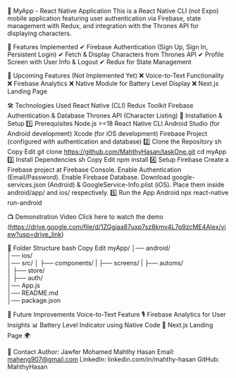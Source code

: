 📱 MyApp - React Native Application
This is a React Native CLI (not Expo) mobile application featuring user authentication via Firebase, state management with Redux, and integration with the Thrones API for displaying characters.

📌 Features Implemented
✔ Firebase Authentication (Sign Up, Sign In, Persistent Login)
✔ Fetch & Display Characters from Thrones API
✔ Profile Screen with User Info & Logout
✔ Redux for State Management

🚧 Upcoming Features (Not Implemented Yet)
❌ Voice-to-Text Functionality
❌ Firebase Analytics
❌ Native Module for Battery Level Display
❌ Next.js Landing Page

🛠️ Technologies Used
React Native (CLI)
Redux Toolkit
Firebase Authentication & Database
Thrones API (Character Listing)
🚀 Installation & Setup
1️⃣ Prerequisites
Node.js >=18
React Native CLI
Android Studio (for Android development)
Xcode (for iOS development)
Firebase Project (configured with authentication and database)
2️⃣ Clone the Repository
sh
Copy
Edit
git clone https://github.com/MahthyHasan/taskOne.git
cd myApp
3️⃣ Install Dependencies
sh
Copy
Edit
npm install
4️⃣ Setup Firebase
Create a Firebase project at Firebase Console.
Enable Authentication (Email/Password).
Enable Firebase Database.
Download google-services.json (Android) & GoogleService-Info.plist (iOS).
Place them inside android/app/ and ios/ respectively.
5️⃣ Run the App
Android
npx react-native run-android


📺 Demonstration Video
Click here to watch the demo (https://drive.google.com/file/d/1ZGgiaa87uxp7sz8kmv4L7q9zcME4AIex/view?usp=drive_link)


📜 Folder Structure
bash
Copy
Edit
myApp/
│── android/              
│── ios/                 
│── src/
│   ├── components/
|        ├── screens/
|        ├── automs/          
│   ├── store/            
│   ├── auth/         
│── App.js                
│── README.md             
│── package.json  

📢 Future Improvements
Voice-to-Text Feature 🎙
Firebase Analytics for User Insights 📊
Battery Level Indicator using Native Code 🔋
Next.js Landing Page 🌍

📧 Contact
Author: Jawfer Mohamed Mahthy Hasan
Email: maheng907@gmail.com
LinkedIn: linkedin.com/in/mahthy-hasan
GitHub: MahthyHasan
